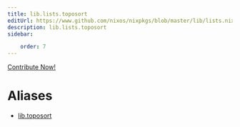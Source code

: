 ```yaml
---
title: lib.lists.toposort
editUrl: https://www.github.com/nixos/nixpkgs/blob/master/lib/lists.nix#L722C14
description: lib.lists.toposort
sidebar:

    order: 7
---
```


<a href="https://www.github.com/nixos/nixpkgs/blob/master/lib/lists.nix#L722C14">Contribute Now!</a>


# Aliases

- [lib.toposort](/reference/libtoposort)


